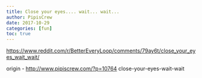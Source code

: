```yaml
---
title: Close your eyes.... wait... wait...
author: PipisCrew
date: 2017-10-29
categories: [fun]
toc: true
---
```


https://www.reddit.com/r/BetterEveryLoop/comments/79ay6t/close_your_eyes_wait_wait/

origin - http://www.pipiscrew.com/?p=10764 close-your-eyes-wait-wait